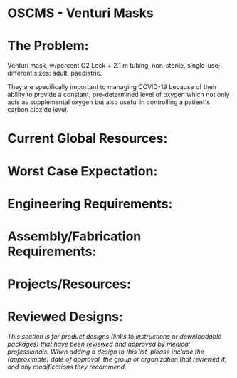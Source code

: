# OSCMS - Venturi Masks

# The Problem:

Venturi mask, w/percent O2 Lock + 2.1 m tubing, non-sterile, single-use; different sizes: adult, paediatric.

They are specifically important to managing COVID-19 because of their ability to provide a constant, pre-determined level of oxygen which not only acts as supplemental oxygen but also useful in controlling a patient's carbon dioxide level.

# Current Global Resources:

# Worst Case Expectation:

# Engineering Requirements:

# Assembly/Fabrication Requirements:

# Projects/Resources:

# Reviewed Designs:

*This section is for product designs (links to instructions or downloadable packages) that have been reviewed and approved by medical professionals. When adding a design to this list, please include the (approximate) date of approval, the group or organization that reviewed it, and any modifications they recommend.*
